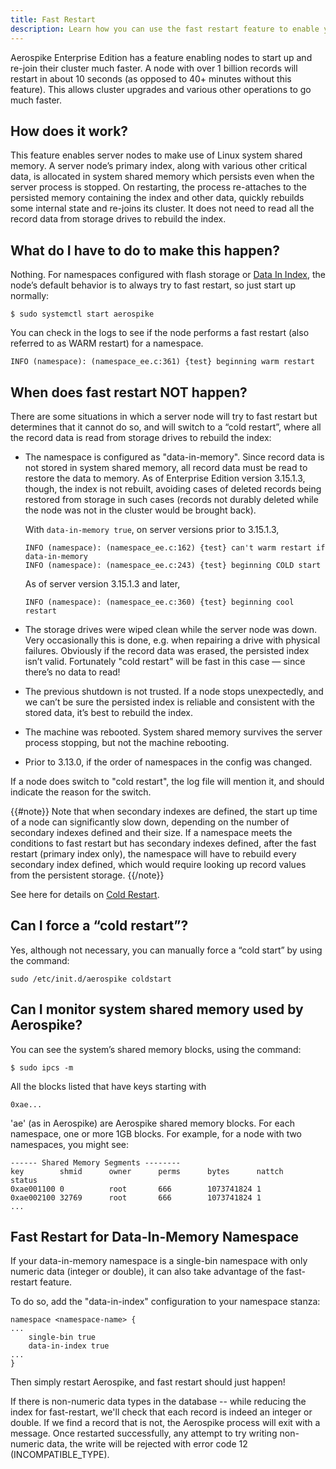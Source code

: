 ```yaml
---
title: Fast Restart
description: Learn how you can use the fast restart feature to enable your nodes to start up and re-join their clusters quickly on the Aerospike Enterprise Edition.
---
```


Aerospike Enterprise Edition has a feature enabling nodes to start up and
re-join their cluster much faster. A node with over 1 billion records will
restart in about 10 seconds (as opposed to 40+ minutes without this feature).
This allows cluster upgrades and various other operations to go much faster.

## How does it work?
This feature enables server nodes to make use of Linux system shared memory. A
server node’s primary index, along with various other critical data, is
allocated in system shared memory which persists even when the server process is
stopped. On restarting, the process re-attaches to the persisted memory
containing the index and other data, quickly rebuilds some internal state and
re-joins its cluster. It does not need to read all the record data from storage
drives to rebuild the index.

## What do I have to do to make this happen?
Nothing. For namespaces configured with flash storage or
[Data In Index](docs/reference/configuration/index.html#data-in-index), the
node’s default behavior is to always try to fast restart, so just start up
normally:

```
$ sudo systemctl start aerospike
```

You can check in the logs to see if the node performs a fast restart (also
referred to as WARM restart) for a namespace.

```
INFO (namespace): (namespace_ee.c:361) {test} beginning warm restart
```

## When does fast restart NOT happen?
There are some situations in which a server node will try to fast restart but
determines that it cannot do so, and will switch to a “cold restart”, where all
the record data is read from storage drives to rebuild the index:

- The namespace is configured as "data-in-memory". Since record data is not
  stored in system shared memory, all record data must be read to restore the data to
  memory. As of Enterprise Edition version 3.15.1.3, though, the index is not
  rebuilt, avoiding cases of deleted records being restored from storage in such
  cases (records not durably deleted while the node was not in the cluster would
  be brought back).
  
  With `data-in-memory true`, on server versions prior to 3.15.1.3,
  ```
  INFO (namespace): (namespace_ee.c:162) {test} can't warm restart if data-in-memory
  INFO (namespace): (namespace_ee.c:243) {test} beginning COLD start
  ```
  As of server version 3.15.1.3 and later,
  ```
  INFO (namespace): (namespace_ee.c:360) {test} beginning cool restart
  ```
- The storage drives were wiped clean while the server node was down. Very
  occasionally this is done, e.g. when repairing a drive with physical failures.
  Obviously if the record data was erased, the persisted index isn’t valid.
  Fortunately "cold restart" will be fast in this case — since there’s no data
  to read!
- The previous shutdown is not trusted. If a node stops unexpectedly, and we
  can’t be sure the persisted index is reliable and consistent with the stored
  data, it’s best to rebuild the index.
- The machine was rebooted. System shared memory survives the server process
  stopping, but not the machine rebooting.
- Prior to 3.13.0, if the order of namespaces in the config was changed.

If a node does switch to "cold restart", the log file will mention it, and
should indicate the reason for the switch.

{{#note}}
Note that when secondary indexes are defined, the start up time of a node can 
significantly slow down, depending on the number of secondary indexes defined
and their size. If a namespace meets the conditions to fast restart but has
secondary indexes defined, after the fast restart (primary index only), the
namespace will have to rebuild every secondary index defined, which would
require looking up record values from the persistent storage.
{{/note}}

See here for details on [Cold Restart](/docs/operations/manage/aerospike/cold_start).

## Can I force a “cold restart”?
Yes, although not necessary, you can manually force a “cold start” by using
the command:

```
sudo /etc/init.d/aerospike coldstart
```

## Can I monitor system shared memory used by Aerospike?
You can see the system’s shared memory blocks, using the command:

```
$ sudo ipcs -m
```

All the blocks listed that have keys starting with
```
0xae...
```

'ae' (as in Aerospike) are Aerospike shared memory blocks. For each namespace,
one or more 1GB blocks.  For example, for a node with two namespaces, you might
see:

```
------ Shared Memory Segments --------
key        shmid      owner      perms      bytes      nattch     status      
0xae001100 0          root       666        1073741824 1                       
0xae002100 32769      root       666        1073741824 1                       
...
```

## Fast Restart for Data-In-Memory Namespace
If your data-in-memory namespace is a single-bin namespace with only numeric
data (integer or double), it can also take advantage of the fast-restart
feature.

To do so, add the "data-in-index" configuration to your namespace stanza:
 
```
namespace <namespace-name> {
...
    single-bin true
    data-in-index true
...
}
```

Then simply restart Aerospike, and fast restart should just happen!

If there is non-numeric data types in the database -- while reducing the index
for fast-restart, we'll check that each record is indeed an integer or double.
If we find a record that is not, the Aerospike process will exit with a message.
Once restarted successfully, any attempt to try writing non-numeric data, the
write will be rejected with error code 12 (INCOMPATIBLE_TYPE).
